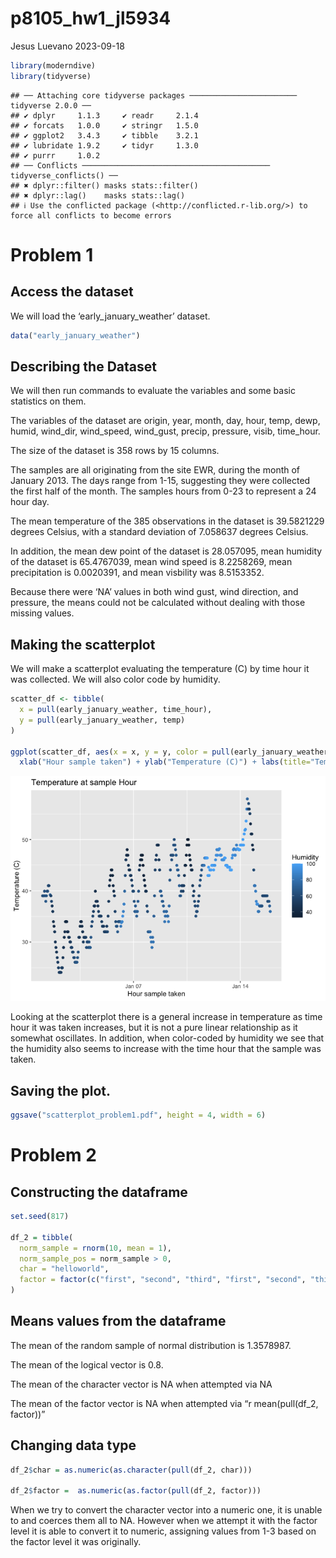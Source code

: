 p8105_hw1_jl5934
================
Jesus Luevano
2023-09-18

``` r
library(moderndive)
library(tidyverse)
```

    ## ── Attaching core tidyverse packages ──────────────────────── tidyverse 2.0.0 ──
    ## ✔ dplyr     1.1.3     ✔ readr     2.1.4
    ## ✔ forcats   1.0.0     ✔ stringr   1.5.0
    ## ✔ ggplot2   3.4.3     ✔ tibble    3.2.1
    ## ✔ lubridate 1.9.2     ✔ tidyr     1.3.0
    ## ✔ purrr     1.0.2     
    ## ── Conflicts ────────────────────────────────────────── tidyverse_conflicts() ──
    ## ✖ dplyr::filter() masks stats::filter()
    ## ✖ dplyr::lag()    masks stats::lag()
    ## ℹ Use the conflicted package (<http://conflicted.r-lib.org/>) to force all conflicts to become errors

# Problem 1

## Access the dataset

We will load the ‘early_january_weather’ dataset.

``` r
data("early_january_weather")
```

## Describing the Dataset

We will then run commands to evaluate the variables and some basic
statistics on them.

The variables of the dataset are origin, year, month, day, hour, temp,
dewp, humid, wind_dir, wind_speed, wind_gust, precip, pressure, visib,
time_hour.

The size of the dataset is 358 rows by 15 columns.

The samples are all originating from the site EWR, during the month of
January 2013. The days range from 1-15, suggesting they were collected
the first half of the month. The samples hours from 0-23 to represent a
24 hour day.

The mean temperature of the 385 observations in the dataset is
39.5821229 degrees Celsius, with a standard deviation of 7.058637
degrees Celsius.

In addition, the mean dew point of the dataset is 28.057095, mean
humidity of the dataset is 65.4767039, mean wind speed is 8.2258269,
mean precipitation is 0.0020391, and mean visbility was 8.5153352.

Because there were ‘NA’ values in both wind gust, wind direction, and
pressure, the means could not be calculated without dealing with those
missing values.

## Making the scatterplot

We will make a scatterplot evaluating the temperature (C) by time hour
it was collected. We will also color code by humidity.

``` r
scatter_df <- tibble(
  x = pull(early_january_weather, time_hour),
  y = pull(early_january_weather, temp)
) 

ggplot(scatter_df, aes(x = x, y = y, color = pull(early_january_weather, humid))) + geom_point() + 
  xlab("Hour sample taken") + ylab("Temperature (C)") + labs(title="Temperature at sample Hour", color = "Humidity")
```

![](p8105_hw1_jl5934_files/figure-gfm/scatterplot-1.png)<!-- -->

Looking at the scatterplot there is a general increase in temperature as
time hour it was taken increases, but it is not a pure linear
relationship as it somewhat oscillates. In addition, when color-coded by
humidity we see that the humidity also seems to increase with the time
hour that the sample was taken.

## Saving the plot.

``` r
ggsave("scatterplot_problem1.pdf", height = 4, width = 6)
```

# Problem 2

## Constructing the dataframe

``` r
set.seed(817)

df_2 = tibble(
  norm_sample = rnorm(10, mean = 1), 
  norm_sample_pos = norm_sample > 0,
  char = "helloworld",
  factor = factor(c("first", "second", "third", "first", "second", "third", "first", "second", "third", "first"), levels = c("first", "second", "third"))
)
```

## Means values from the dataframe

The mean of the random sample of normal distribution is 1.3578987.

The mean of the logical vector is 0.8.

The mean of the character vector is NA when attempted via NA

The mean of the factor vector is NA when attempted via “r
mean(pull(df_2, factor))”

## Changing data type

``` r
df_2$char = as.numeric(as.character(pull(df_2, char)))

df_2$factor =  as.numeric(as.factor(pull(df_2, factor)))
```

When we try to convert the character vector into a numeric one, it is
unable to and coerces them all to NA. However when we attempt it with
the factor level it is able to convert it to numeric, assigning values
from 1-3 based on the factor level it was originally.
